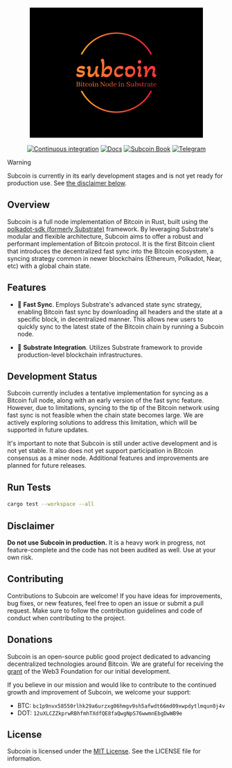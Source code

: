 <div align="center">

<p align="center"><img width="400" src="./docs/src/images/subcoin-high-resolution-logo.png" alt="Subcoin logo"></p>

[![Continuous integration](https://github.com/subcoin-project/subcoin/actions/workflows/ci.yml/badge.svg)](https://github.com/subcoin-project/subcoin/actions/workflows/ci.yml)
[![Docs](https://github.com/subcoin-project/subcoin/actions/workflows/docs.yml/badge.svg)](https://github.com/subcoin-project/subcoin/actions/workflows/docs.yml)
[![Subcoin Book](https://img.shields.io/badge/User%20Guide-blue?logo=mdBook&logoColor=%23292b2e&link=https%3A%2F%2Fsubcoin-project.github.io%2Fsubcoin%2Fbook)](https://subcoin-project.github.io/subcoin/book)
[![Telegram](https://img.shields.io/badge/Telegram-blue?color=gray&logo=telegram&logoColor=%#64b5ef)](https://t.me/subcoin_project)

</div>

> [!WARNING]
>
> Subcoin is currently in its early development stages and is not yet ready for production use.
> See [the disclaimer below](#disclaimer).

## Overview

Subcoin is a full node implementation of Bitcoin in Rust, built using the [polkadot-sdk (formerly Substrate)](https://github.com/paritytech/polkadot-sdk) framework.
By leveraging Substrate's modular and flexible architecture, Subcoin aims to offer a robust
and performant implementation of Bitcoin protocol. It is the first Bitcoin client that
introduces the decentralized fast sync into the Bitcoin ecosystem, a syncing strategy common
in newer blockchains (Ethereum, Polkadot, Near, etc) with a global chain state.

## Features

- 🔄 **Fast Sync**. Employs Substrate's advanced state sync strategy, enabling Bitcoin fast sync
by downloading all headers and the state at a specific block, in decentralized manner. This allows
new users to quickly sync to the latest state of the Bitcoin chain by running a Subcoin node.

- 🔗 **Substrate Integration**. Utilizes Substrate framework to provide production-level blockchain infrastructures.

## Development Status

Subcoin currently includes a tentative implementation for syncing as a Bitcoin full node, along with an
early version of the fast sync feature. However, due to limitations, syncing to the tip of the Bitcoin
network using fast sync is not feasible when the chain state becomes large. We are actively exploring
solutions to address this limitation, which will be supported in future updates.

It's important to note that Subcoin is still under active development and is not yet stable. It also
does not yet support participation in Bitcoin consensus as a miner node. Additional features and
improvements are planned for future releases.

## Run Tests

```bash
cargo test --workspace --all
```

## Disclaimer

**Do not use Subcoin in production.** It is a heavy work in progress, not feature-complete and the code
has not been audited as well. Use at your own risk.

## Contributing

Contributions to Subcoin are welcome! If you have ideas for improvements, bug fixes, or new features,
feel free to open an issue or submit a pull request. Make sure to follow the contribution guidelines
and code of conduct when contributing to the project.

## Donations

Subcoin is an open-source public good project dedicated to advancing decentralized technologies around Bitcoin.
We are grateful for receiving the [grant](https://github.com/w3f/Grants-Program/pull/2304) of the Web3 Foundation
for our initial development.

If you believe in our mission and would like to contribute to the continued growth and improvement of Subcoin,
we welcome your support:

- BTC: `bc1p9nvx58550rlhk29a6urzxg06hmgv9sh5afwdt66md09xwpdytlmqun0j4v`
- DOT: `12uXLCZZkprwRBhfmhTXdfQE8faQwgNpS76wwmnEbgDwWB9e`

## License

Subcoin is licensed under the [MIT License](LICENSE). See the LICENSE file for information.
